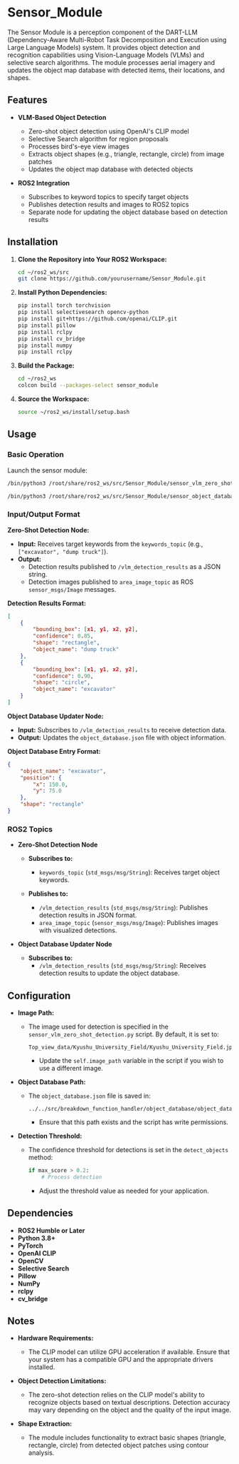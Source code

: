 # Sensor_Module

The Sensor Module is a perception component of the DART-LLM (Dependency-Aware Multi-Robot Task Decomposition and Execution using Large Language Models) system. It provides object detection and recognition capabilities using Vision-Language Models (VLMs) and selective search algorithms. The module processes aerial imagery and updates the object map database with detected items, their locations, and shapes.

## Features

- **VLM-Based Object Detection**
  - Zero-shot object detection using OpenAI's CLIP model
  - Selective Search algorithm for region proposals
  - Processes bird's-eye view images
  - Extracts object shapes (e.g., triangle, rectangle, circle) from image patches
  - Updates the object map database with detected objects

- **ROS2 Integration**
  - Subscribes to keyword topics to specify target objects
  - Publishes detection results and images to ROS2 topics
  - Separate node for updating the object database based on detection results

## Installation

1. **Clone the Repository into Your ROS2 Workspace:**
   ```bash
   cd ~/ros2_ws/src
   git clone https://github.com/yourusername/Sensor_Module.git
   ```

2. **Install Python Dependencies:**
   ```bash
   pip install torch torchvision
   pip install selectivesearch opencv-python
   pip install git+https://github.com/openai/CLIP.git
   pip install pillow
   pip install rclpy
   pip install cv_bridge
   pip install numpy
   pip install rclpy
   ```

3. **Build the Package:**
   ```bash
   cd ~/ros2_ws
   colcon build --packages-select sensor_module
   ```

4. **Source the Workspace:**
   ```bash
   source ~/ros2_ws/install/setup.bash
   ```

## Usage

### Basic Operation

Launch the sensor module:
```bash
/bin/python3 /root/share/ros2_ws/src/Sensor_Module/sensor_vlm_zero_shot_detection.py
```
```bash
/bin/python3 /root/share/ros2_ws/src/Sensor_Module/sensor_object_database_updater.py
```

### Input/Output Format

**Zero-Shot Detection Node:**

- **Input:** Receives target keywords from the `keywords_topic` (e.g., `["excavator", "dump truck"]`).
- **Output:**
  - Detection results published to `/vlm_detection_results` as a JSON string.
  - Detection images published to `area_image_topic` as ROS `sensor_msgs/Image` messages.

**Detection Results Format:**
```json
[
    {
        "bounding_box": [x1, y1, x2, y2],
        "confidence": 0.85,
        "shape": "rectangle",
        "object_name": "dump truck"
    },
    {
        "bounding_box": [x1, y1, x2, y2],
        "confidence": 0.90,
        "shape": "circle",
        "object_name": "excavator"
    }
]
```

**Object Database Updater Node:**

- **Input:** Subscribes to `/vlm_detection_results` to receive detection data.
- **Output:** Updates the `object_database.json` file with object information.

**Object Database Entry Format:**
```json
{
    "object_name": "excavator",
    "position": {
        "x": 150.0,
        "y": 75.0
    },
    "shape": "rectangle"
}
```

### ROS2 Topics

- **Zero-Shot Detection Node**

  - **Subscribes to:**
    - `keywords_topic` (`std_msgs/msg/String`): Receives target object keywords.
    
  - **Publishes to:**
    - `/vlm_detection_results` (`std_msgs/msg/String`): Publishes detection results in JSON format.
    - `area_image_topic` (`sensor_msgs/msg/Image`): Publishes images with visualized detections.

- **Object Database Updater Node**

  - **Subscribes to:**
    - `/vlm_detection_results` (`std_msgs/msg/String`): Receives detection results to update the object database.

## Configuration

- **Image Path:**
  - The image used for detection is specified in the `sensor_vlm_zero_shot_detection.py` script. By default, it is set to:
    ```
    Top_view_data/Kyushu_University_Field/Kyushu_University_Field.jpg
    ```
    - Update the `self.image_path` variable in the script if you wish to use a different image.

- **Object Database Path:**
  - The `object_database.json` file is saved in:
    ```
    ../../src/breakdown_function_handler/object_database/object_database.json
    ```
    - Ensure that this path exists and the script has write permissions.

- **Detection Threshold:**
  - The confidence threshold for detections is set in the `detect_objects` method:
    ```python
    if max_score > 0.2:
        # Process detection
    ```
    - Adjust the threshold value as needed for your application.

## Dependencies

- **ROS2 Humble or Later**
- **Python 3.8+**
- **PyTorch**
- **OpenAI CLIP**
- **OpenCV**
- **Selective Search**
- **Pillow**
- **NumPy**
- **rclpy**
- **cv_bridge**

## Notes

- **Hardware Requirements:**
  - The CLIP model can utilize GPU acceleration if available. Ensure that your system has a compatible GPU and the appropriate drivers installed.

- **Object Detection Limitations:**
  - The zero-shot detection relies on the CLIP model's ability to recognize objects based on textual descriptions. Detection accuracy may vary depending on the object and the quality of the input image.

- **Shape Extraction:**
  - The module includes functionality to extract basic shapes (triangle, rectangle, circle) from detected object patches using contour analysis.